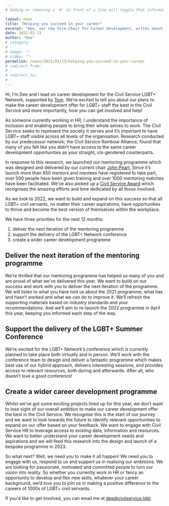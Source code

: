 ```yaml
---
# Adding or removing a '#' in front of a line will toggle that information off and on from being processed. 

layout: news
title: "Helping you succeed in your career"
excerpt: "Dee, our new Vice-Chair for Career Development, writes about our plans to support LGBT+ people's career development in the Civil Service"
date: 2022-01-13
author: "Dee"
# category: 
# - 
# image: ""
# video: ""
permalink: /news/2022/01/13/helping-you-succeed-in-your-career
# redirect_from: 
# - 
# redirect_to: 
# - 
---
```


Hi, I’m Dee and I lead on career development for the Civil Service LGBT+ Network, supported by [Tom](/team/tom-seddon). We’re excited to tell you about our plans to make the career development offer for LGBT+ staff the best in the Civil Service and more importantly, how you can get involved and help! 

As someone currently working in HR, I understand the importance of inclusion and enabling people to bring their whole selves to work. The Civil Service seeks to represent the society it serves and it’s important to have LGBT+ staff visible across all levels of the organisation. Research conducted by our predecessor network; the Civil Service Rainbow Alliance, found that many of you felt like you didn’t have access to the same career development opportunities as your straight, cis-gendered counterparts. 

In response to this research, we launched our mentoring programme which was designed and delivered by our current chair [John Peart](/team/john-peart). Since it’s launch more than 850 mentors and mentees have registered to take part, over 500 people have been given training and over 1000 mentoring matches have been facilitated. We’ve also picked up a [Civil Service Award](/news/2021/12/16/weve-won-a-civil-service-award) which recognises the amazing efforts and time dedicated by all those involved. 

As we look to 2022, we want to build and expand on this success so that all LGBT+ civil servants, no matter their career aspirations, have opportunities to thrive and become the best version of themselves within the workplace. 

We have three priorities for the next 12 months:

1. deliver the next iteration of the mentoring programme
2. support the delivery of the LGBT+ Network conference
3. create a wider career development programme 

## Deliver the next iteration of the mentoring programme 

We’re thrilled that our mentoring programme has helped so many of you and are proud of what we’ve delivered this year. We want to build on our success and work with you to deliver the next iteration of the programme. We will listen to what you have told us about the 2021 programme, what has and hasn’t worked and what we can do to improve it. We’ll refresh the supporting materials based on industry standards and your recommendations. And we’ll aim to re-launch the 2022 programme in April this year, keeping you informed each step of the way. 

## Support the delivery of the LGBT+ Summer Conference 

We’re excited for the LGBT+ Network’s conference which is currently planned to take place both virtually and in person. We’ll work with the conference team to design and deliver a fantastic programme which makes best use of our hybrid approach, delivers interesting sessions, and provides access to relevant resources, both during and afterwards. After all, who doesn’t love a good conference!

## Create a wider career development programme

Whilst we’ve got some exciting projects lined up for this year, we don’t want to lose sight of our overall ambition to make our career development offer the best in the Civil Service. We recognise this is the start of our journey and we want to look towards the future to identify relevant opportunities to expand on our offer based on your feedback. We want to engage with Civil Service HR to leverage access to existing data, information and resources. We want to better understand your career development needs and aspirations and we will feed this research into the design and launch of a bespoke programme in 2023. 

So what next? Well, we need you to make it all happen! We need you to engage with us, respond to us and support us in realising our ambitions. We are looking for passionate, motivated and committed people to turn our vision into reality. So whether you currently work in HR or fancy an opportunity to develop and flex new skills, whatever your career background, we’d love you to join us in making a positive difference to the careers of 1000s of LGBT+ civil servants. 

If you’d like to get involved, you can email me at <dee@civilservice.lgbt>.
